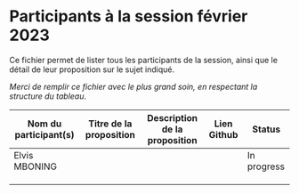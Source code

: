 # Participants à la session février 2023

Ce fichier permet de lister tous les participants de la session, ainsi que le détail de leur proposition sur le sujet indiqué.

*Merci de remplir ce fichier avec le plus grand soin, en respectant la structure du tableau*.

| **Nom du participant(s)** | **Titre de la proposition** | **Description de la proposition** | **Lien Github** | **Status**  |
|---------------------------|-----------------------------|-----------------------------------|-----------------|-------------|
| Elvis MBONING             |                             |                                   |                 | In progress |
|                           |                             |                                   |                 |             |
|                           |                             |                                   |                 |             |
|                           |                             |                                   |                 |             |